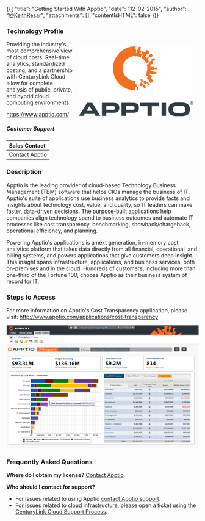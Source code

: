 {{{
  "title": "Getting Started With Apptio",
  "date": "12-02-2015",
  "author": "<a href='https://twitter.com/KeithResar'>@KeithResar</a>",
  "attachments": [],
  "contentIsHTML": false
}}}

### Technology Profile
<a href="http://www.apptio.com/"><img src="../../images/apptio/apptio-logo.png" style="border:0;float:right;margin:1em;"/></a>

Providing the industry's most comprehensive view of cloud costs. Real-time analytics, standardized costing, and a partnership with CenturyLink Cloud allow for complete analysis of public, private, and hybrid cloud computing environments.

https://www.apptio.com/

##### Customer Support

| Sales Contact  |
|:- |
| [Contact Apptio](http://www.apptio.com/about/contact)  |

### Description
Apptio is the leading provider of cloud-based Technology Business Management (TBM) software that helps CIOs manage the business of IT. Apptio's suite of applications use business analytics to provide facts and insights about technology cost, value, and quality, so IT leaders can make faster, data-driven decisions. The purpose-built applications help companies align technology spend to business outcomes and automate IT processes like cost transparency, benchmarking, showback/chargeback, operational efficiency, and planning. 

Powering Apptio's applications is a next generation, in-memory cost analytics platform that takes data directly from all financial, operational, and billing systems, and powers applications that give customers deep insight. This insight spans infrastructure, applications, and business services, both on-premises and in the cloud. Hundreds of customers, including more than one-third of the Fortune 100, choose Apptio as their business system of record for IT.

### Steps to Access
For more information on Apptio's Cost Transparency application, please visit: http://www.apptio.com/applications/cost-transparency

![cost transparency application dashboard](../../images/apptio/apptio_screenshot.png)

### Frequently Asked Questions

**Where do I obtain my license?**
[Contact Apptio](http://www.apptio.com/about/contact).

**Who should I contact for support?**
* For issues related to using Apptio [contact Apptio support](http://www.apptio.com/about/contact).
* For issues related to cloud infrastructure, please open a ticket using the [CenturyLink Cloud Support Process](../../Support/how-do-i-report-a-support-issue.md).
